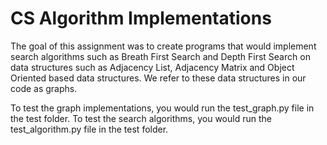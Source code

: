 # CS Algorithm Implementations

The goal of this assignment was to create programs that would implement search algorithms such as Breath First Search and Depth First Search on data structures such as Adjacency List, Adjacency Matrix and Object Oriented based data structures. We refer to these data structures in our code as graphs.

To test the graph implementations, you would run the test_graph.py file in the test folder.
To test the search algorithms, you would run the test_algorithm.py file in the test folder.

